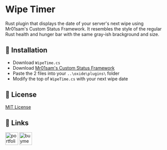 # Wipe Timer

Rust plugin that displays the date of your server's next wipe using Mr01sam's Custom Status Framework. It resembles the style of the regular Rust health and hunger bar with the same gray-ish brackground and size.

## 📖 Installation

* Download `WipeTime.cs`
* Download [Mr01sam's Custom Status Framework](https://codefling.com/plugins/custom-status-framework)
* Paste the 2 files into your `..\oxide\plugins\` folder
* Modify the top of `WipeTime.cs` with your next wipe date

## 📄 License

[MIT License](https://choosealicense.com/licenses/mit/)

## 🔗 Links

<a href="https://noxtgm.me" target="_blank" rel="noreferrer"><img src="https://i.imgur.com/lWqe0Ci.png" alt="portfolio" width="40" height="40"/></a> <a href="https://buymeacoffee.com/noxtgm" target="_blank" rel="noreferrer"><img src="https://i.imgur.com/XMrXLUD.png" alt="buymeacoffee page" width="40" height="40"/></a>
